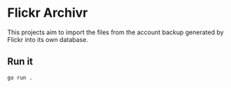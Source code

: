# Flickr Archivr

This projects aim to import the files from the account backup generated by Flickr into its own database.

## Run it

```sh
go run .
```